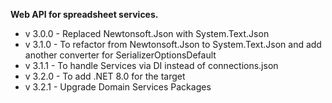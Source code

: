 ﻿**Web API for spreadsheet services.**

- v 3.0.0 - Replaced Newtonsoft.Json with System.Text.Json
- v 3.1.0 - To refactor from Newtonsoft.Json to System.Text.Json and add another converter for SerializerOptionsDefault
- v 3.1.1 - To handle Services via DI instead of connections.json
- v 3.2.0 - To add .NET 8.0 for the target
- v 3.2.1 - Upgrade Domain Services Packages
